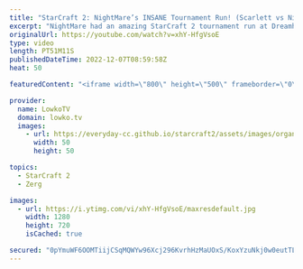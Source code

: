 ```yaml
---
title: "StarCraft 2: NightMare’s INSANE Tournament Run! (Scarlett vs NightMare)"
excerpt: "NightMare had an amazing StarCraft 2 tournament run at Dreamhack Atlanta. While almost eliminated at the very start of the tournament, he clawed his way through the knockout bracket to ultimately face off against Scarlett in the round-of-16.  Scarlett vs GungFuBanDa: https://youtu.be/0sbXRVPX_ZI  Support"
originalUrl: https://youtube.com/watch?v=xhY-HfgVsoE
type: video
length: PT51M11S
publishedDateTime: 2022-12-07T08:59:58Z
heat: 50

featuredContent: "<iframe width=\"800\" height=\"500\" frameborder=\"0\" src=\"https://www.youtube.com/embed/xhY-HfgVsoE\" allow=\"accelerometer; autoplay; encrypted-media; gyroscope; picture-in-picture\" allowfullscreen></iframe>"

provider:
  name: LowkoTV
  domain: lowko.tv
  images:
    - url: https://everyday-cc.github.io/starcraft2/assets/images/organizations/lowko.tv-50x50.jpg
      width: 50
      height: 50

topics:
  - StarCraft 2
  - Zerg

images:
  - url: https://i.ytimg.com/vi/xhY-HfgVsoE/maxresdefault.jpg
    width: 1280
    height: 720
    isCached: true

secured: "0pYmuWF6OOMTiijCSqMQWYw96Xcj296KvrhHzMaUOxS/KoxYzuNkj0w0eutTL980gcXvMTfsuJOMSnAOEQwswUrpBrrAX3sgNeprNKZ60hqX3A0er8J70OJtghic0De6TVxmB7B7AQCfv04fCQSjBF7Jmvql6mb7GgFxclWngrigxRBcYxA7EJYRvv9apVF/xzMOfROCz1NdmRssBngRO74kakgZe2Clwcaw1+BtoQY6+CERBYmLNnmf4QitxlyUAPQFMsEV6/9CoHh4q9Od1bHLL1fbZOSNwPqDQpwAUXqUxHLwkXdrv8F9/Qi297amFHhoUz08HXVvIoFlWEzAh+Jacj/BivL8BRnggTilOi6QmdN0KOXLH9bRcZxgrS2OFP//mpIfYv1GvJCSRaIl25vEy6Xch6H9CU940YR5i9Y=;kdgQ+Ah3oNrMkJGHGOj58A=="
---
```


